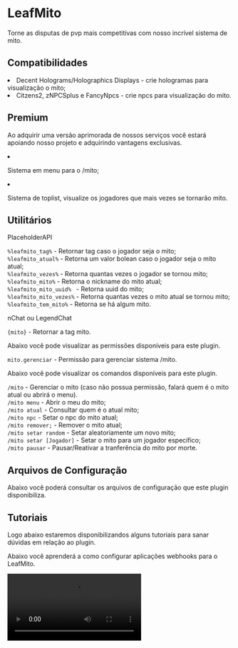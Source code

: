 # LeafMito
<secondary-label ref="gratuita"/>
<secondary-label ref="premium"/>

<p>Torne as disputas de pvp mais competitivas com nosso incrível sistema de mito.</p>

## Compatibilidades

<list>
    <li>
        Decent Holograms/Holographics Displays - crie hologramas para visualização o mito;
    </li>
    <li>
        Citzens2, zNPCSplus e FancyNpcs - crie npcs para visualização do mito.
    </li>
</list>

## Premium

<p>Ao adquirir uma versão aprimorada de nossos serviços você estará apoiando nosso projeto e adquirindo vantagens exclusivas.</p>

<procedure title="Quais sãos as vantagens?">
    <list>
        <li>
            <p>Sistema em menu para o /mito;</p>
        </li>
        <li>
            <p>Sistema de toplist, visualize os jogadores que mais vezes se tornarão mito.</p>
        </li>
    </list>
</procedure>

## Utilitários

<tabs>
    <tab title="Placeholders">
        <procedure title="Placeholders">
            <p><control>PlaceholderAPI</control></p>
            <p><code>%leafmito_tag%</code> - Retornar tag caso o jogador seja o mito;<br>
            <code>%leafmito_atual%</code> - Retorna um valor bolean caso o jogador seja o mito atual;<br>
            <code>%leafmito_vezes%</code> - Retorna quantas vezes o jogador se tornou mito;<br>
            <code>%leafmito_mito%</code> - Retorna o nickname do mito atual;<br>
            <code>%leafmito_mito_uuid% </code> - Retorna uuid do mito;<br>
            <code>%leafmito_mito_vezes%</code> - Retorna quantas vezes o mito atual se tornou mito;<br>
            <code>%leafmito_tem_mito%</code> - Retorna se há algum mito.</p>
            <p><control>nChat ou LegendChat</control></p>
            <p><code>{mito}</code> - Retornar a tag mito.</p>
        </procedure>
    </tab>
    <tab title="Permissões">
        <procedure title="Permissões">
            <p>Abaixo você pode visualizar as permissões disponíveis para este plugin.</p>
            <p><code>mito.gerenciar</code> - Permissão para gerenciar sistema /mito.</p>
        </procedure>
    </tab>
    <tab title="Comandos">
        <procedure title="Comandos">
            <p>Abaixo você pode visualizar os comandos disponíveis para este plugin.</p>
            <p><code>/mito</code> - Gerenciar o mito (caso não possua permissão, falará quem é o mito atual ou abrirá o menu).<br>
            <code>/mito menu</code> - Abrir o meu do mito;<br>
            <code>/mito atual</code> - Consultar quem é o atual mito;<br>
            <code>/mito npc</code> - Setar o npc do mito atual;<br>
            <code>/mito remover;</code> - Remover o mito atual;<br>
            <code>/mito setar random</code> - Setar aleatoriamente um novo mito;<br>
            <code>/mito setar [Jogador]</code> - Setar o mito para um jogador específico;<br>
            <code>/mito pausar</code> - Pausar/Reativar a tranferência do mito por morte.</p>
        </procedure>
    </tab>
</tabs>

## Arquivos de Configuração

Abaixo você poderá consultar os arquivos de configuração que este plugin disponibiliza.

<include from="arquivos-mito.md" element-id="arquivos-mito"></include>

## Tutoriais

<p>Logo abaixo estaremos disponibilizandos alguns tutoriais para sanar dúvidas em relação ao plugin.</p>

<chapter title="Clique aqui" collapsible="true">
    <deflist>
        <def title="Como usar LeafDiscord + LeafMito?">
            <p>Abaixo você aprenderá a como configurar aplicações webhooks para o LeafMito.</p>
            <video src="https://www.youtube.com/watch?v=zVm-nnQJII4"/>
        </def>
    </deflist>
</chapter>

<seealso title="Veja mais sobre">
    <category ref="wrs">
        <a href="dependencias-utilitarios.md"/>
        <a href="versoes-premium.md"/>
        <a href="criacao-items.md"/>
        <a href="conditions.md"/>
    </category>
</seealso>